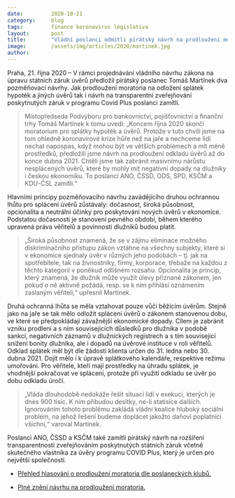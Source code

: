 ```yaml
---
date:         2020-10-21
category:     blog
tags:         finance koronavirus legislativa
layout:       post
title:        "Vládní poslanci odmítli pirátský návrh na prodloužení moratoria odkládajícího splátky hypoték a jiných úvěrů"
image:        /assets/img/articles/2020/martinek.jpg
author:       
--- 
```


 

Praha, 21. října 2020 – V rámci projednávání vládního návrhu zákona na úpravu státních záruk úvěrů předložil pirátský poslanec Tomáš Martínek dva pozměňovací návrhy. Jak prodloužení moratoria na odložení splátek hypoték a jiných úvěrů tak i návrh na transparentní zveřejňování poskytnutých záruk v programu Covid Plus poslanci zamítli.

> Místopředseda Podvýboru pro bankovnictví, pojišťovnictví a finanční trhy Tomáš Martínek k tomu uvedl: „Koncem října 2020 skončí moratorium pro splátky hypoték a úvěrů. Protože v tuto chvíli jsme na tom ohledně koronavirové krize hůře než na jaře a nechceme lidi nechat napospas, když mohou být ve větších problémech a mít méně prostředků, předložili jsme návrh na prodloužení odkladu úvěrů až do konce dubna 2021. Chtěli jsme tak zabránit masivnímu nárůstu nesplácených úvěrů, které by mohly mít negativní dopady na dlužníky i českou ekonomiku. To poslanci ANO, ČSSD, ODS, SPD, KSČM a KDU-ČSL zamítli.“

Hlavními principy pozměňovacího návrhu zavádějícího druhou ochrannou lhůtu pro splácení úvěrů zůstávaly: dočasnost, široká působnost, opcionalita a neutrální účinky pro poskytování nových úvěrů v ekonomice. Podstatou dočasnosti je stanovení pevného období, během kterého upravená práva věřitelů a povinnosti dlužníků budou platit.  

> „Široká působnost znamená, že se v zájmu eliminace možného diskriminačního přístupu zákon vztáhne na všechny subjekty, které si v ekonomice sjednaly úvěr v různých jeho podobách – tj. jak na spotřebitele, tak na živnostníky, firmy, korporace, třebaže na každou z těchto kategorií v poněkud odlišném rozsahu. Opcionalita je princip, který znamená, že dlužník může využít úlevy přiznané zákonem, jen pokud o ně aktivně požádá, resp. se k nim přihlásí oznámením zaslaným věřiteli,“ upřesnil Martínek. 

Druhá ochranná lhůta se měla vztahovat pouze vůči běžícím úvěrům. Stejně jako na jaře se tak mělo odložit splácení úvěrů o zákonem stanovenou dobu, ve které se předpokládají závažnější ekonomické dopady. Cílem je zabránit vzniku prodlení a s ním souvisejících důsledků pro dlužníka v podobě sankcí, negativních záznamů v dlužnických registrech a s tím související snížení bonity dlužníka, ale i dopadů na úvěrové instituce v roli věřitelů. Odklad splátek měl být dle žádosti klienta určen do 31. ledna nebo 30. dubna 2021. Dojít mělo i k úpravě splátkového kalendáře, respektive režimu umořování. Pro věřitele, kteří mají prostředky na úhradu splátek, je vhodnější pokračovat ve splácení, protože při využití odkladu se úvěr po dobu odkladu úročí.

> „Vláda dlouhodobě nedokáže řešit situaci lidí v exekuci, kterých je dnes 900 tisíc. K nim přibudou desítky, ne-li statisíce dalších. Ignorováním tohoto problému zakládá vládní koalice hluboký sociální problém, na jehož řešení budeme doplácet jakožto daňoví poplatníci všichni,“ varoval Martínek.

Poslanci ANO, ČSSD a KSČM také zamítli pirátský návrh na rozšíření transparentnosti zveřejňováním poskytnutých státních záruk včetně skutečného vlastníka za úvěry programu COVID Plus, který je určen pro největší společnosti.

* [Přehled hlasování o prodloužení moratoria dle poslaneckých klubů.](https://www.psp.cz/sqw/hlasy.sqw?g=74100&l=cz&fbclid=IwAR0fugBxe75ccaQ25VTSC0vwbrm0PI7VzDVrVRCxdf0z3Yt0PbsqToJCwck) 

* [Plné znění návrhu na prodloužení moratoria.](https://pirati.cz/assets/pdf/moratorium-martinek.pdf)
